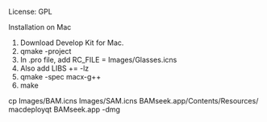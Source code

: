 License: GPL

Installation on Mac
1. Download Develop Kit for Mac.
2. qmake -project
3. In .pro file, add RC_FILE = Images/Glasses.icns
4. Also add LIBS += -lz
5. qmake -spec macx-g++
6. make

cp Images/BAM.icns Images/SAM.icns BAMseek.app/Contents/Resources/
macdeployqt BAMseek.app -dmg

